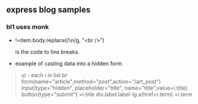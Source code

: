 ## express blog samples

### bl1 uses monk

- !=item.body.replace(/\n/g, "\<br />")

  is the code to line breaks.

- example of casting data into a hidden form



>   ul
    - each i in list
     br
     form(name="article",method="post",action="/art_post")
      input(type="hidden", placeholder="title", name="title",value=i.title)
      button(type="submit") 
       =i.title
      div.label.label-lg
       a(href=i.term)
        =i.term
